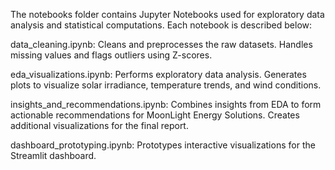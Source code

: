 The notebooks folder contains Jupyter Notebooks used for exploratory data analysis and statistical computations. Each notebook is described below:

data_cleaning.ipynb:
Cleans and preprocesses the raw datasets.
Handles missing values and flags outliers using Z-scores.

eda_visualizations.ipynb:
Performs exploratory data analysis.
Generates plots to visualize solar irradiance, temperature trends, and wind conditions.

insights_and_recommendations.ipynb:
Combines insights from EDA to form actionable recommendations for MoonLight Energy Solutions.
Creates additional visualizations for the final report.

dashboard_prototyping.ipynb:
Prototypes interactive visualizations for the Streamlit dashboard.
